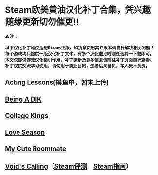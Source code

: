 # Steam欧美黄油汉化补丁合集，凭兴趣随缘更新切勿催更:bangbang:
**:warning:注：<br>
<br>以下汉化补丁均仅适配Steam正版，如执意使用其它版本请自行解决相关问题！
<br>每个游戏均只提供一版汉化补丁文件，有多个汉化载点时则任选其一下载即可。
<br>本文仅提供游戏汉化指引作用，补丁更新及更多信息请前往补丁页面自行查看。
<br>补丁仅供交流学习使用，请勿用于商业目的，违者后果自负，本人概不负责。**
## Acting Lessons(摸鱼中，暂未上传)
## [Being A DIK](https://github.com/Vetoyi/CN_Patch.Being_A_DIK)
## [College Kings](https://github.com/Vetoyi/CN_Patch.College_Kings)
## [Love Season](https://github.com/Vetoyi/CN_Patch.Love_Season)
## [My Cute Roommate](https://steamcommunity.com/id/Vetoy/recommended/1276610/)
## [Void's Calling](https://github.com/Vetoyi/CN_Patch.Voids_Calling_ep.1)（[Steam评测](https://steamcommunity.com/id/Vetoy/recommended/1212020/)　[Steam指南](https://steamcommunity.com/sharedfiles/filedetails/?id=2783923883)）
